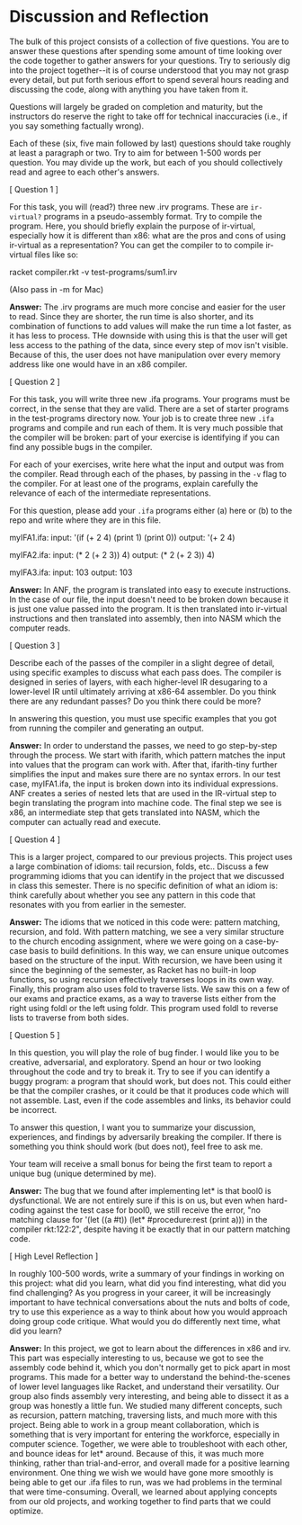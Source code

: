 # Discussion and Reflection


The bulk of this project consists of a collection of five
questions. You are to answer these questions after spending some
amount of time looking over the code together to gather answers for
your questions. Try to seriously dig into the project together--it is
of course understood that you may not grasp every detail, but put
forth serious effort to spend several hours reading and discussing the
code, along with anything you have taken from it.

Questions will largely be graded on completion and maturity, but the
instructors do reserve the right to take off for technical
inaccuracies (i.e., if you say something factually wrong).

Each of these (six, five main followed by last) questions should take
roughly at least a paragraph or two. Try to aim for between 1-500
words per question. You may divide up the work, but each of you should
collectively read and agree to each other's answers.

[ Question 1 ] 

For this task, you will (read?) three new .irv programs. These are
`ir-virtual?` programs in a pseudo-assembly format. Try to compile the
program. Here, you should briefly explain the purpose of ir-virtual,
especially how it is different than x86: what are the pros and cons of
using ir-virtual as a representation? You can get the compiler to to
compile ir-virtual files like so: 

racket compiler.rkt -v test-programs/sum1.irv 

(Also pass in -m for Mac)

**Answer:** The .irv programs are much more concise and easier for the user to read. Since they are shorter, the run time is also shorter, and its combination of functions to add values will make the run time a lot faster, as it has less to process. THe downside with using this is that the user will get less access to the pathing of the data, since every step of mov isn't visible. Because of this, the user does not have manipulation over every memory address like one would have in an x86 compiler.

[ Question 2 ] 

For this task, you will write three new .ifa programs. Your programs
must be correct, in the sense that they are valid. There are a set of
starter programs in the test-programs directory now. Your job is to
create three new `.ifa` programs and compile and run each of them. It
is very much possible that the compiler will be broken: part of your
exercise is identifying if you can find any possible bugs in the
compiler.

For each of your exercises, write here what the input and output was
from the compiler. Read through each of the phases, by passing in the
`-v` flag to the compiler. For at least one of the programs, explain
carefully the relevance of each of the intermediate representations.

For this question, please add your `.ifa` programs either (a) here or
(b) to the repo and write where they are in this file.

myIFA1.ifa:
    input:
    '(if (+ 2 4) (print 1) (print 0))
    output:
    '(+ 2 4)

myIFA2.ifa:
    input: 
    (* 2 (+ 2 3)) 4)
    output:
    (* 2 (+ 2 3)) 4)

myIFA3.ifa:
    input:
    103
    output:
    103

**Answer:** In ANF, the program is translated into easy to execute instructions. In the case of our file, the input doesn't need to be broken down because it is just one value passed into the program. It is then translated into ir-virtual instructions and then translated into assembly, then into NASM which the computer reads.

[ Question 3 ] 

Describe each of the passes of the compiler in a slight degree of
detail, using specific examples to discuss what each pass does. The
compiler is designed in series of layers, with each higher-level IR
desugaring to a lower-level IR until ultimately arriving at x86-64
assembler. Do you think there are any redundant passes? Do you think
there could be more?

In answering this question, you must use specific examples that you
got from running the compiler and generating an output.

**Answer:** In order to understand the passes, we need to go step-by-step through the process. We start with ifarith, which pattern matches the input into values that the program can work with. After that, ifarith-tiny further simplifies the input and makes sure there are no syntax errors. In our test case, myIFA1.ifa, the input is broken down into
its individual expressions. ANF creates a series of nested lets that are used in the IR-virtual step to begin translating the program into machine code. The final step we see is x86, an intermediate step that gets translated into NASM, which the computer can actually read and execute.

[ Question 4 ] 

This is a larger project, compared to our previous projects. This
project uses a large combination of idioms: tail recursion, folds,
etc.. Discuss a few programming idioms that you can identify in the
project that we discussed in class this semester. There is no specific
definition of what an idiom is: think carefully about whether you see
any pattern in this code that resonates with you from earlier in the
semester.

**Answer:** The idioms that we noticed in this code were: pattern matching, recursion, and fold. With pattern matching, we see a very similar structure to the church encoding assignment, where we were going on a case-by-case basis to build definitions. In this way, we can ensure unique outcomes based on the structure of the input. With recursion, we have been using it since the beginning of the semester, as Racket has no built-in loop functions, so using recursion effectively traverses loops in its own way. Finally, this program also uses fold to traverse lists. We saw this on a few of our exams and practice exams, as a way to traverse lists either from the right using foldl or the left using foldr. This program used foldl to reverse lists to traverse from both sides.

[ Question 5 ] 

In this question, you will play the role of bug finder. I would like
you to be creative, adversarial, and exploratory. Spend an hour or two
looking throughout the code and try to break it. Try to see if you can
identify a buggy program: a program that should work, but does
not. This could either be that the compiler crashes, or it could be
that it produces code which will not assemble. Last, even if the code
assembles and links, its behavior could be incorrect.

To answer this question, I want you to summarize your discussion,
experiences, and findings by adversarily breaking the compiler. If
there is something you think should work (but does not), feel free to
ask me.

Your team will receive a small bonus for being the first team to
report a unique bug (unique determined by me).

**Answer:** The bug that we found after implementing let* is that bool0 is dysfunctional. We are not entirely sure if this is on us, but even when hard-coding against the test case for bool0, we still receive the error, "no matching clause for '(let ((a #t)) (let* #procedure:rest (print a))) in the compiler rkt:122:2", despite having it be exactly that in our pattern matching code.

[ High Level Reflection ] 

In roughly 100-500 words, write a summary of your findings in working
on this project: what did you learn, what did you find interesting,
what did you find challenging? As you progress in your career, it will
be increasingly important to have technical conversations about the
nuts and bolts of code, try to use this experience as a way to think
about how you would approach doing group code critique. What would you
do differently next time, what did you learn?

**Answer:** In this project, we got to learn about the differences in x86 and irv. This part was especially interesting to us, because we got to see the assembly code behind it, which you don't normally get to pick apart in most programs. This made for a better way to understand the behind-the-scenes of lower level languages like Racket, and understand their versatility. Our group also finds assembly very interesting, and being able to dissect it as a group was honestly a little fun. We studied many different concepts, such as recursion, pattern matching, traversing lists, and much more with this project. Being able to work in a group meant collaboration, which is something that is very important for entering the workforce, especially in computer science. Together, we were able to troubleshoot with each other, and bounce ideas for let* around. Because of this, it was much more thinking, rather than trial-and-error, and overall made for a positive learning environment. One thing we wish we would have gone more smoothly is being able to get our .ifa files to run, was we had problems in the terminal that were time-consuming. Overall, we learned about applying concepts from our old projects, and working together to find parts that we could optimize.



